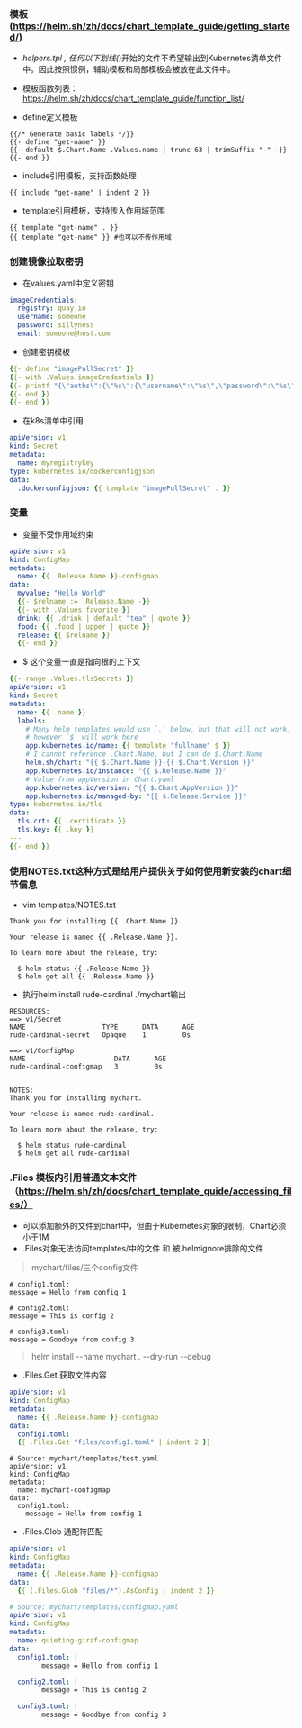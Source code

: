 ### 模板(https://helm.sh/zh/docs/chart_template_guide/getting_started/)
* _helpers.tpl , 任何以下划线(_)开始的文件不希望输出到Kubernetes清单文件中。因此按照惯例，辅助模板和局部模板会被放在此文件中。
* 模板函数列表： https://helm.sh/zh/docs/chart_template_guide/function_list/

* define定义模板
```
{{/* Generate basic labels */}}
{{- define "get-name" }}
{{- default $.Chart.Name .Values.name | trunc 63 | trimSuffix "-" -}}
{{- end }}
```
* include引用模板，支持函数处理
```
{{ include "get-name" | indent 2 }}
```

* template引用模板，支持传入作用域范围
```
{{ template "get-name" . }}
{{ template "get-name" }} #也可以不传作用域
```

### 创建镜像拉取密钥
* 在values.yaml中定义密钥
```yml
imageCredentials:
  registry: quay.io
  username: someone
  password: sillyness
  email: someone@host.com
```
* 创建密钥模板
```yml
{{- define "imagePullSecret" }}
{{- with .Values.imageCredentials }}
{{- printf "{\"auths\":{\"%s\":{\"username\":\"%s\",\"password\":\"%s\",\"email\":\"%s\",\"auth\":\"%s\"}}}" .registry .username .password .email (printf "%s:%s" .username .password | b64enc) | b64enc }}
{{- end }}
{{- end }}
```
* 在k8s清单中引用
```yml
apiVersion: v1
kind: Secret
metadata:
  name: myregistrykey
type: kubernetes.io/dockerconfigjson
data:
  .dockerconfigjson: {{ template "imagePullSecret" . }}
```

### 变量
* 变量不受作用域约束
```yml
apiVersion: v1
kind: ConfigMap
metadata:
  name: {{ .Release.Name }}-configmap
data:
  myvalue: "Hello World"
  {{- $relname := .Release.Name -}}
  {{- with .Values.favorite }}
  drink: {{ .drink | default "tea" | quote }}
  food: {{ .food | upper | quote }}
  release: {{ $relname }}
  {{- end }}
```
* $ 这个变量一直是指向根的上下文
```yml
{{- range .Values.tlsSecrets }}
apiVersion: v1
kind: Secret
metadata:
  name: {{ .name }}
  labels:
    # Many helm templates would use `.` below, but that will not work,
    # however `$` will work here
    app.kubernetes.io/name: {{ template "fullname" $ }}
    # I cannot reference .Chart.Name, but I can do $.Chart.Name
    helm.sh/chart: "{{ $.Chart.Name }}-{{ $.Chart.Version }}"
    app.kubernetes.io/instance: "{{ $.Release.Name }}"
    # Value from appVersion in Chart.yaml
    app.kubernetes.io/version: "{{ $.Chart.AppVersion }}"
    app.kubernetes.io/managed-by: "{{ $.Release.Service }}"
type: kubernetes.io/tls
data:
  tls.crt: {{ .certificate }}
  tls.key: {{ .key }}
---
{{- end }}
```

### 使用NOTES.txt这种方式是给用户提供关于如何使用新安装的chart细节信息
* vim templates/NOTES.txt
```
Thank you for installing {{ .Chart.Name }}.

Your release is named {{ .Release.Name }}.

To learn more about the release, try:

  $ helm status {{ .Release.Name }}
  $ helm get all {{ .Release.Name }}
```
* 执行helm install rude-cardinal ./mychart输出
```
RESOURCES:
==> v1/Secret
NAME                   TYPE      DATA      AGE
rude-cardinal-secret   Opaque    1         0s

==> v1/ConfigMap
NAME                      DATA      AGE
rude-cardinal-configmap   3         0s


NOTES:
Thank you for installing mychart.

Your release is named rude-cardinal.

To learn more about the release, try:

  $ helm status rude-cardinal
  $ helm get all rude-cardinal
```

### .Files 模板内引用普通文本文件（https://helm.sh/zh/docs/chart_template_guide/accessing_files/）
* 可以添加额外的文件到chart中，但由于Kubernetes对象的限制，Chart必须小于1M
* .Files对象无法访问templates/中的文件 和 被.helmignore排除的文件
>mychart/files/三个config文件
```
# config1.toml:
message = Hello from config 1

# config2.toml:
message = This is config 2

# config3.toml:
message = Goodbye from config 3
```

>helm install --name mychart . --dry-run --debug
* .Files.Get 获取文件内容
```yml
apiVersion: v1
kind: ConfigMap
metadata:
  name: {{ .Release.Name }}-configmap
data:
  config1.toml:
  {{ .Files.Get "files/config1.toml" | indent 2 }}
```
```
# Source: mychart/templates/test.yaml
apiVersion: v1
kind: ConfigMap
metadata:
  name: mychart-configmap
data:
  config1.toml:
    message = Hello from config 1
```

* .Files.Glob 通配符匹配
```yml
apiVersion: v1
kind: ConfigMap
metadata:
  name: {{ .Release.Name }}-configmap
data:
  {{ (.Files.Glob "files/*").AsConfig | indent 2 }}
```
```yml
# Source: mychart/templates/configmap.yaml
apiVersion: v1
kind: ConfigMap
metadata:
  name: quieting-giraf-configmap
data:
  config1.toml: |
        message = Hello from config 1

  config2.toml: |
        message = This is config 2

  config3.toml: |
        message = Goodbye from config 3
```

